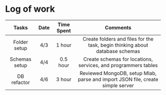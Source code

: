 # Log of work

|        Tasks         |    Date   |  Time Spent  |                            Comments                                      |
|:--------------------:|:---------:|:------------:|:------------------------------------------------------------------------:|
| Folder setup         |    4/3    |    1 hour    | Create folders and files for the task, begin thinking about database schemas |
| Schemas setup        |    4/4    |  0.5 hour    | Create schemas for locations, services, and programmers tables |
| DB refactor          |    4/6    |    3 hour    | Reviewed MongoDB, setup Mlab, parse and import JSON file, create simple server |
